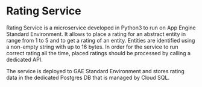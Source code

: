 # Rating Service

Rating Service is a microservice developed in Python3 to run on App Engine Standard Environment. It allows to place a rating for an abstract entity in range from 1 to 5 and to get a rating of an entity. Entities are identified using a non-empty string with up to 16 bytes. In order for the service to run correct rating all the time, placed ratings should be processed by calling a dedicated API.

The service is deployed to GAE Standard Environment and stores rating data in the dedicated Postgres DB that is managed by Cloud SQL.
